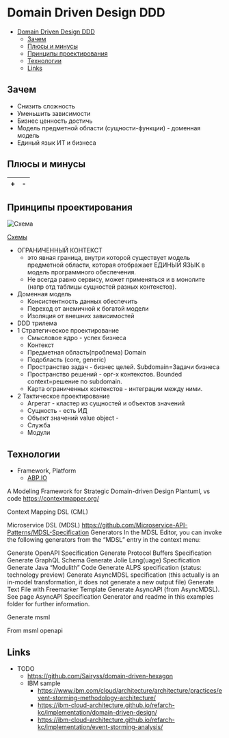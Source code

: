 # Domain Driven Design DDD

- [Domain Driven Design DDD](#domain-driven-design-ddd)
  - [Зачем](#зачем)
  - [Плюсы и минусы](#плюсы-и-минусы)
  - [Принципы проектирования](#принципы-проектирования)
  - [Технологии](#технологии)
  - [Links](#links)

## Зачем

- Снизить сложность
- Уменьшить зависимости
- Бизнес ценность достичь
- Модель предметной области (сущности-функции) - доменная модель
- Единый язык ИТ и бизнеса

## Плюсы и минусы

| + | - |
| - | - |

## Принципы проектирования

![Схема](http://www.plantuml.com/plantuml/proxy?cache=no&src=https://raw.githubusercontent.com/daemon110282/daemon110282.github.io/daemon110282-patch-1/ddd.puml)

[Схемы](https://docs.google.com/document/d/1qgHu49LneU_iNi3YmPLc1NHSVfH-BvONdOyjg5DE8Xs/edit?usp=sharing)

- ОГРАНИЧЕННЫЙ КОНТЕКСТ
  - это явная граница, внутри которой существует модель предметной области, которая отображает ЕДИНЫЙ ЯЗЫК в модель программного обеспечения.
  - Не всегда равно сервису, может применяться и в монолите (напр отд таблицы сущностей разных контекстов).
- Доменная модель
  - Консистентность данных обеспечить
  - Переход от анемичной к богатой модели
  - Изоляция от внешних зависимостей
- DDD трилема
- 1 Стратегическое проектирование
  - Смысловое ядро - успех бизнеса
  - Контекст
  - Предметная область(проблема) Domain
  - Подобласть (core, generic)
  - Пространство задач - бизнес целей. Subdomain=Задачи бизнеса
  - Пространство решений - орг-х контекстов. Bounded context=решение по subdomain.
  - Карта ограниченных контекстов - интеграции между ними.
- 2 Тактическое проектирование
  - Агрегат - кластер из сущностей и объектов значений
  - Сущность - есть ИД
  - Объект значений value object -
  - Служба
  - Модули

## Технологии

- Framework, Platform
  - [ABP.IO](technology/abp.md)

A Modeling Framework for Strategic Domain-driven Design
Plantuml, vs code
https://contextmapper.org/

Context Mapping DSL (CML)


Microservice DSL (MDSL)
https://github.com/Microservice-API-Patterns/MDSL-Specification
Generators
In the MDSL Editor, you can invoke the following generators from the “MDSL” entry in the context menu:

Generate OpenAPI Specification
Generate Protocol Buffers Specification
Generate GraphQL Schema
Generate Jolie Lang(uage) Specification
Generate Java “Modulith” Code
Generate ALPS specification (status: technology preview)
Generate AsyncMDSL specification (this actually is an in-model transformation, it does not generate a new output file)
Generate Text File with Freemarker Template
Generate AsyncAPI (from AsyncMDSL). See page AsyncAPI Specification Generator and readme in this examples folder for further information.



Generate msml 

From msml openapi

## Links

- TODO
  - https://github.com/Sairyss/domain-driven-hexagon
  - IBM sample
    - https://www.ibm.com/cloud/architecture/architecture/practices/event-storming-methodology-architecture/
    - https://ibm-cloud-architecture.github.io/refarch-kc/implementation/domain-driven-design/
    - https://ibm-cloud-architecture.github.io/refarch-kc/implementation/event-storming-analysis/
